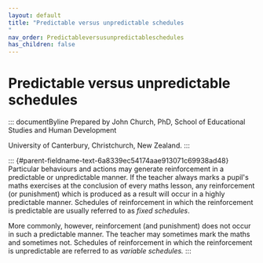 ```yaml
---
layout: default
title: "Predictable versus unpredictable schedules 
"
nav_order: Predictableversusunpredictableschedules
has_children: false
---
```

# Predictable versus unpredictable schedules 


::: documentByline
Prepared by John Church, PhD, School of Educational Studies and Human
Development

University of Canterbury, Christchurch, New Zealand.
:::

::: {#parent-fieldname-text-6a8339ec54174aae913071c69938ad48}
Particular behaviours and actions may generate reinforcement in a
predictable or unpredictable manner. If the teacher always marks a
pupil\'s maths exercises at the conclusion of every maths lesson, any
reinforcement (or punishment) which is produced as a result will occur
in a highly predictable manner. Schedules of reinforcement in which the
reinforcement is predictable are usually referred to as *fixed
schedules*.

More commonly, however, reinforcement (and punishment) does not occur in
such a predictable manner. The teacher may sometimes mark the maths and
sometimes not. Schedules of reinforcement in which the reinforcement is
unpredictable are referred to as *variable schedules.*
:::
